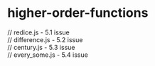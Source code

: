 # higher-order-functions

// redice.js - 5.1 issue  
// difference.js - 5.2 issue  
// century.js - 5.3 issue  
// every_some.js - 5.4 issue  
